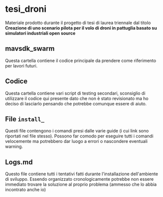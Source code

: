 # tesi_droni

Materiale prodotto durante il progetto di tesi di laurea triennale dal titolo **Creazione di uno scenario pilota per il volo  di droni in pattuglia basato su simulatori industriali open source**

## mavsdk_swarm

Questa cartella contiene il codice principale da prendere come riferimento per lavori futuri.

## Codice

Questa cartella contiene vari script di testing secondari, sconsiglio di utilizzare il codice qui presente dato che non è stato revisionato ma ho deciso di lasciarlo pensando che potrebbe comunque essere di aiuto.

## File `install_`

Questi file contengono i comandi presi dalle varie guide (i cui link sono riportati nel file stesso).
Possono far comodo per eseguire tutti i comandi velocemente ma potrebbero dar luogo a errori o 
nascondere eventuali warning.

## Logs.md

Questo file contiene tutti i tentativi fatti durante l'installazione dell'ambiente di sviluppo. Essendo organizzato cronologicamente potrebbe non essere immediato trovare la soluzione al proprio problema (ammesso che lo abbia incontrato anche io)

